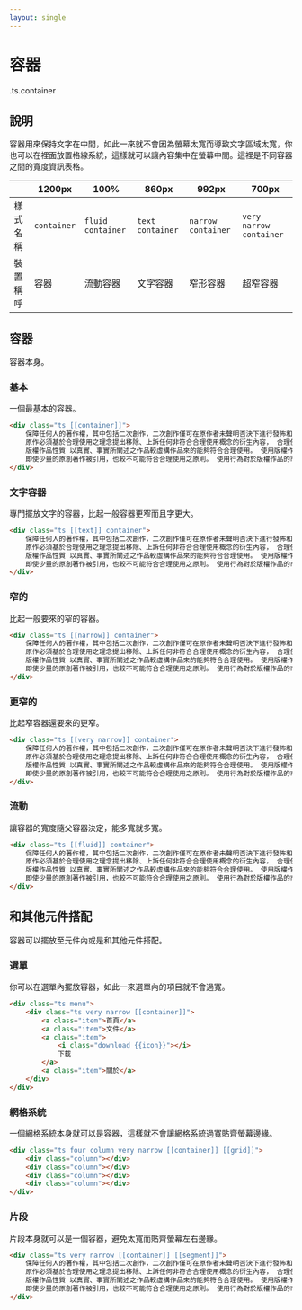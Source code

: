 ```yaml
---
layout: single
---
```


# 容器

.ts.container

## 說明

容器用來保持文字在中間，如此一來就不會因為螢幕太寬而導致文字區域太寬，你也可以在裡面放置格線系統，這樣就可以讓內容集中在螢幕中間。這裡是不同容器之間的寬度資訊表格。

|          | 1200px      | 100%              | 860px            | 992px              | 700px                   |
|----------|-------------|-------------------|------------------|--------------------|-------------------------|
| 樣式名稱  | `container` | `fluid container` | `text container` | `narrow container` | `very narrow container` |
| 裝置稱呼  | 容器         | 流動容器           | 文字容器           | 窄形容器             | 超窄容器                 |

## 容器

容器本身。

### 基本

一個最基本的容器。

```html
<div class="ts [[container]]">
    保障任何人的著作權，其中包括二次創作，二次創作僅可在原作者未聲明否決下進行發佈和創作， 在未經原作允許下衍生任何具有原作之內容，基於衍生理念與內容為判決要點，
    原作必須基於合理使用之理念提出移除、上訴任何非符合合理使用概念的衍生內容， 合理使用的理念如下： 使用目的及性質 其著重點在於內容是否有所轉化，如衍生創作另有新意，非僅複製原作內容。
    版權作品性質 以真實、事實所闡述之作品較虛構作品來的能夠符合合理使用。 使用版權作品的多寡 引用少量的原創著作比起引用大量來要的符合合理使用，但倘若原創著作成為衍生著作之核心內容，
    即使少量的原創著作被引用，也較不可能符合合理使用之原則。 使用行為對於版權作品的市場或價值之影響 透過原創著作的內容而進行獲利並造成原創著作部分損害，較不符合合理使用之原則。
</div>
```

### 文字容器

專門擺放文字的容器，比起一般容器更窄而且字更大。

```html
<div class="ts [[text]] container">
    保障任何人的著作權，其中包括二次創作，二次創作僅可在原作者未聲明否決下進行發佈和創作， 在未經原作允許下衍生任何具有原作之內容，基於衍生理念與內容為判決要點，
    原作必須基於合理使用之理念提出移除、上訴任何非符合合理使用概念的衍生內容， 合理使用的理念如下： 使用目的及性質 其著重點在於內容是否有所轉化，如衍生創作另有新意，非僅複製原作內容。
    版權作品性質 以真實、事實所闡述之作品較虛構作品來的能夠符合合理使用。 使用版權作品的多寡 引用少量的原創著作比起引用大量來要的符合合理使用，但倘若原創著作成為衍生著作之核心內容，
    即使少量的原創著作被引用，也較不可能符合合理使用之原則。 使用行為對於版權作品的市場或價值之影響 透過原創著作的內容而進行獲利並造成原創著作部分損害，較不符合合理使用之原則。
</div>
```

### 窄的

比起一般要來的窄的容器。

```html
<div class="ts [[narrow]] container">
    保障任何人的著作權，其中包括二次創作，二次創作僅可在原作者未聲明否決下進行發佈和創作， 在未經原作允許下衍生任何具有原作之內容，基於衍生理念與內容為判決要點，
    原作必須基於合理使用之理念提出移除、上訴任何非符合合理使用概念的衍生內容， 合理使用的理念如下： 使用目的及性質 其著重點在於內容是否有所轉化，如衍生創作另有新意，非僅複製原作內容。
    版權作品性質 以真實、事實所闡述之作品較虛構作品來的能夠符合合理使用。 使用版權作品的多寡 引用少量的原創著作比起引用大量來要的符合合理使用，但倘若原創著作成為衍生著作之核心內容，
    即使少量的原創著作被引用，也較不可能符合合理使用之原則。 使用行為對於版權作品的市場或價值之影響 透過原創著作的內容而進行獲利並造成原創著作部分損害，較不符合合理使用之原則。
</div>
```

### 更窄的

比起窄容器還要來的更窄。

```html
<div class="ts [[very narrow]] container">
    保障任何人的著作權，其中包括二次創作，二次創作僅可在原作者未聲明否決下進行發佈和創作， 在未經原作允許下衍生任何具有原作之內容，基於衍生理念與內容為判決要點，
    原作必須基於合理使用之理念提出移除、上訴任何非符合合理使用概念的衍生內容， 合理使用的理念如下： 使用目的及性質 其著重點在於內容是否有所轉化，如衍生創作另有新意，非僅複製原作內容。
    版權作品性質 以真實、事實所闡述之作品較虛構作品來的能夠符合合理使用。 使用版權作品的多寡 引用少量的原創著作比起引用大量來要的符合合理使用，但倘若原創著作成為衍生著作之核心內容，
    即使少量的原創著作被引用，也較不可能符合合理使用之原則。 使用行為對於版權作品的市場或價值之影響 透過原創著作的內容而進行獲利並造成原創著作部分損害，較不符合合理使用之原則。
</div>
```

### 流動

讓容器的寬度隨父容器決定，能多寬就多寬。

```html
<div class="ts [[fluid]] container">
    保障任何人的著作權，其中包括二次創作，二次創作僅可在原作者未聲明否決下進行發佈和創作， 在未經原作允許下衍生任何具有原作之內容，基於衍生理念與內容為判決要點，
    原作必須基於合理使用之理念提出移除、上訴任何非符合合理使用概念的衍生內容， 合理使用的理念如下： 使用目的及性質 其著重點在於內容是否有所轉化，如衍生創作另有新意，非僅複製原作內容。
    版權作品性質 以真實、事實所闡述之作品較虛構作品來的能夠符合合理使用。 使用版權作品的多寡 引用少量的原創著作比起引用大量來要的符合合理使用，但倘若原創著作成為衍生著作之核心內容，
    即使少量的原創著作被引用，也較不可能符合合理使用之原則。 使用行為對於版權作品的市場或價值之影響 透過原創著作的內容而進行獲利並造成原創著作部分損害，較不符合合理使用之原則。
</div>
```

## 和其他元件搭配

容器可以擺放至元件內或是和其他元件搭配。

### 選單

你可以在選單內擺放容器，如此一來選單內的項目就不會過寬。

```html
<div class="ts menu">
    <div class="ts very narrow [[container]]">
        <a class="item">首頁</a>
        <a class="item">文件</a>
        <a class="item">
            <i class="download {{icon}}"></i>
            下載
        </a>
        <a class="item">關於</a>
    </div>
</div>
```

### 網格系統

一個網格系統本身就可以是容器，這樣就不會讓網格系統過寬貼齊螢幕邊緣。

```html
<div class="ts four column very narrow [[container]] [[grid]]">
    <div class="column"></div>
    <div class="column"></div>
    <div class="column"></div>
    <div class="column"></div>
</div>
```

### 片段

片段本身就可以是一個容器，避免太寬而貼齊螢幕左右邊緣。

```html
<div class="ts very narrow [[container]] [[segment]]">
    保障任何人的著作權，其中包括二次創作，二次創作僅可在原作者未聲明否決下進行發佈和創作， 在未經原作允許下衍生任何具有原作之內容，基於衍生理念與內容為判決要點，
    原作必須基於合理使用之理念提出移除、上訴任何非符合合理使用概念的衍生內容， 合理使用的理念如下： 使用目的及性質 其著重點在於內容是否有所轉化，如衍生創作另有新意，非僅複製原作內容。
    版權作品性質 以真實、事實所闡述之作品較虛構作品來的能夠符合合理使用。 使用版權作品的多寡 引用少量的原創著作比起引用大量來要的符合合理使用，但倘若原創著作成為衍生著作之核心內容，
    即使少量的原創著作被引用，也較不可能符合合理使用之原則。 使用行為對於版權作品的市場或價值之影響 透過原創著作的內容而進行獲利並造成原創著作部分損害，較不符合合理使用之原則。
</div>
```